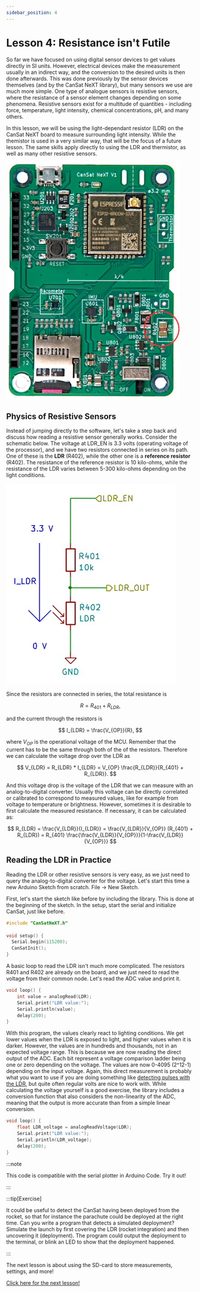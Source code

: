 ```yaml
---
sidebar_position: 4
---
```


# Lesson 4: Resistance isn't Futile

So far we have focused on using digital sensor devices to get values directly in SI units. However, electrical devices make the measurement usually in an indirect way, and the conversion to the desired units is then done afterwards. This was done previously by the sensor devices themselves (and by the CanSat NeXT library), but many sensors we use are much more simple. One type of analogue sensors is resistive sensors, where the resistance of a sensor element changes depending on some phenomena. Resistive sensors exist for a multitude of quantities - including force, temperature, light intensity, chemical concentrations, pH, and many others.

In this lesson, we will be using the light-dependant resistor (LDR) on the CanSat NeXT board to measure surrounding light intensity. While the themistor is used in a very similar way, that will be the focus of a future lesson. The same skills apply directly to using the LDR and thermistor, as well as many other resistive sensors.

![LDR location on the board](./../CanSat-hardware/img/LDR.png)

## Physics of Resistive Sensors

Instead of jumping directly to the software, let's take a step back and discuss how reading a resistive sensor generally works. Consider the schematic below. The voltage at LDR_EN is 3.3 volts (operating voltage of the processor), and we have two resistors connected in series on its path. One of these is the **LDR** (R402), while the other one is a **reference resistor** (R402). The resistance of the reference resistor is 10 kilo-ohms, while the resistance of the LDR varies between 5-300 kilo-ohms depending on the light conditions.

![LDR schematic](./img/LDR.png)

Since the resistors are connected in series, the total resistance is 

$$
R = R_{401} + R_{LDR},
$$

and the current through the resistors is 

$$
I_{LDR} = \frac{V_{OP}}{R},
$$

where $V_{OP}$ is the operational voltage of the MCU. Remember that the current has to be the same through both of the of the resistors. Therefore we can calculate the voltage drop over the LDR as 

$$
V_{LDR} = R_{LDR} * I_{LDR} =  V_{OP} \frac{R_{LDR}}{R_{401} + R_{LDR}}.
$$

And this voltage drop is the voltage of the LDR that we can measure with an analog-to-digital converter. Usually this voltage can be directly correlated or calibrated to correspond to measured values, like for example from voltage to temperature or brightness. However, sometimes it is desirable to first calculate the measured resistance. If necessary, it can be calculated as:

$$
R_{LDR} = \frac{V_{LDR}}{I_{LDR}} = \frac{V_{LDR}}{V_{OP}} (R_{401} + R_{LDR}) = R_{401} \frac{\frac{V_{LDR}}{V_{OP}}}{1-\frac{V_{LDR}}{V_{OP}}}
$$

## Reading the LDR in Practice

Reading the LDR or other resistive sensors is very easy, as we just need to query the analog-to-digital converter for the voltage. Let's start this time a new Arduino Sketch from scratch. File -> New Sketch.

First, let's start the sketch like before by including the library. This is done at the beginning of the sketch. In the setup, start the serial and initialize CanSat, just like before.

```Cpp title="Basic Setup"
#include "CanSatNeXT.h"

void setup() {
  Serial.begin(115200);
  CanSatInit();
}
```

A basic loop to read the LDR isn't much more complicated. The resistors R401 and R402 are already on the board, and we just need to read the voltage from their common node. Let's read the ADC value and print it.

```Cpp title="Basic LDR loop"
void loop() {
    int value = analogRead(LDR);
    Serial.print("LDR value:");
    Serial.println(value);
    delay(200);
}
```

With this program, the values clearly react to lighting conditions. We get lower values when the LDR is exposed to light, and higher values when it is darker. However, the values are in hundreds and thousands, not in an expected voltage range. This is because we are now reading the direct output of the ADC. Each bit represent a voltage comparison ladder being one or zero depending on the voltage. The values are now 0-4095 (2^12-1) depending on the input voltage. Again, this direct measurement is probably what you want to use if you are doing something like [detecting pulses with the LDR](./../../blog/first-project#pulse-detection), but quite often regular volts are nice to work with. While calculating the voltage yourself is a good exercise, the library includes a conversion function that also considers the non-linearity of the ADC, meaning that the output is more accurate than from a simple linear conversion.

```Cpp title="Reading the LDR voltage "
void loop() {
    float LDR_voltage = analogReadVoltage(LDR);
    Serial.print("LDR value:");
    Serial.println(LDR_voltage);
    delay(200);
}
```

:::note

This code is compatible with the serial plotter in Arduino Code. Try it out!

:::

:::tip[Exercise]

It could be useful to detect the CanSat having been deployed from the rocket, so that for instance the parachute could be deployed at the right time. Can you write a program that detects a simulated deployment? Simulate the launch by first covering the LDR (rocket integration) and then uncovering it (deployment). The program could output the deployment to the terminal, or blink an LED to show that the deployment happened.

:::

The next lesson is about using the SD-card to store measurements, settings, and more!

[Click here for the next lesson!](./lesson5)